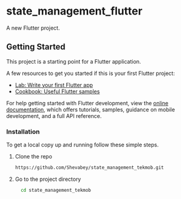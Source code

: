 # state_management_flutter

A new Flutter project.

## Getting Started

This project is a starting point for a Flutter application.

A few resources to get you started if this is your first Flutter project:

- [Lab: Write your first Flutter app](https://docs.flutter.dev/get-started/codelab)
- [Cookbook: Useful Flutter samples](https://docs.flutter.dev/cookbook)

For help getting started with Flutter development, view the
[online documentation](https://docs.flutter.dev/), which offers tutorials,
samples, guidance on mobile development, and a full API reference.

### Installation

To get a local copy up and running follow these simple steps.


1. Clone the repo
   ```sh
   https://github.com/Shevabey/state_management_tekmob.git
   ```
2. Go to the project directory

    ```bash
      cd state_management_tekmob
    ```

